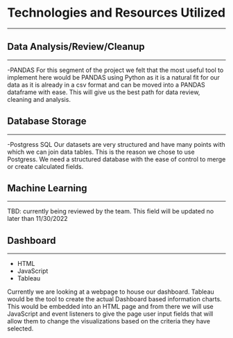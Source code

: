 # Technologies and Resources Utilized
_______________________

## Data Analysis/Review/Cleanup
_______________________________

-PANDAS
For this segment of the project we felt that the most useful tool to implement here would be PANDAS using Python as it is a natural fit for our data as it is already in a csv format and can be moved into a PANDAS dataframe with ease. This will give us the best path for data review, cleaning and analysis.

## Database Storage
___________________

-Postgress SQL
Our datasets are very structured and have many points with which we can join data tables. This is the reason we chose to use Postgress. We need a structured database with the ease of control to merge or create calculated fields. 

## Machine Learning
___________________

TBD: currently being reviewed by the team. This field will be updated no later than 11/30/2022


## Dashboard
____________

- HTML
- JavaScript
- Tableau

Currently we are looking at a webpage to house our dashboard. Tableau would be the tool to create the actual Dashboard based information charts. This would be embedded into an HTML page and from there we will use JavaScript and event listeners to give the page user input fields that will allow them to change the visualizations based on the criteria they have selected.
